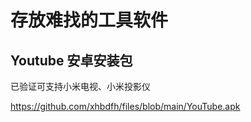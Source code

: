 # 存放难找的工具软件


## Youtube 安卓安装包

已验证可支持小米电视、小米投影仪

https://github.com/xhbdfh/files/blob/main/YouTube.apk

